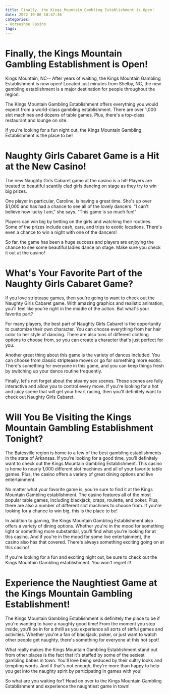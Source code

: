 ```yaml
---
title: Finally, the Kings Mountain Gambling Establishment is Open!
date: 2022-10-06 18:47:36
categories:
- Horseshoe Casino
tags:
---
```



#  Finally, the Kings Mountain Gambling Establishment is Open!

Kings Mountain, NC-- After years of waiting, the Kings Mountain Gambling Establishment is now open! Located just minutes from Shelby, NC, the new gambling establishment is a major destination for people throughout the region.

The Kings Mountain Gambling Establishment offers everything you would expect from a world-class gambling establishment. There are over 1,000 slot machines and dozens of table games. Plus, there's a top-class restaurant and lounge on site.

If you're looking for a fun night out, the Kings Mountain Gambling Establishment is the place to be!

#  Naughty Girls Cabaret Game is a Hit at the New Casino!

The new Naughty Girls Cabaret game at the casino is a hit! Players are treated to beautiful scantily clad girls dancing on stage as they try to win big prizes.

One player in particular, Caroline, is having a great time. She's up over $1,000 and has had a chance to see all of the lovely dancers. "I can't believe how lucky I am," she says. "This game is so much fun!"

Players can win big by betting on the girls and watching their routines. Some of the prizes include cash, cars, and trips to exotic locations. There's even a chance to win a night with one of the dancers!

So far, the game has been a huge success and players are enjoying the chance to see some beautiful ladies dance on stage. Make sure you check it out at the casino!

#  What's Your Favorite Part of the Naughty Girls Cabaret Game?

If you love striptease games, then you're going to want to check out the Naughty Girls Cabaret game. With amazing graphics and realistic animation, you'll feel like you're right in the middle of the action. But what's your favorite part?

For many players, the best part of Naughty Girls Cabaret is the opportunity to customize their own character. You can choose everything from her hair color to her style of dancing. There are also tons of different clothing options to choose from, so you can create a character that's just perfect for you.

Another great thing about this game is the variety of dances included. You can choose from classic striptease moves or go for something more exotic. There's something for everyone in this game, and you can keep things fresh by switching up your dance routine frequently.

Finally, let's not forget about the steamy sex scenes. These scenes are fully interactive and allow you to control every move. If you're looking for a hot and juicy scene that will get your heart racing, then you'll definitely want to check out Naughty Girls Cabaret.

#  Will You Be Visiting the Kings Mountain Gambling Establishment Tonight?

The Batesville region is home to a few of the best gambling establishments in the state of Arkansas. If you're looking for a good time, you'll definitely want to check out the Kings Mountain Gambling Establishment. This casino is home to nearly 1,000 different slot machines and all of your favorite table games. Plus, the casino offers a variety of great dining options and live entertainment.

No matter what your favorite game is, you're sure to find it at the Kings Mountain Gambling establishment. The casino features all of the most popular table games, including blackjack, craps, roulette, and poker. Plus, there are also a number of different slot machines to choose from. If you're looking for a chance to win big, this is the place to be!

In addition to gaming, the Kings Mountain Gambling Establishment also offers a variety of dining options. Whether you're in the mood for something light or something more substantial, you'll find what you're looking for at this casino. And if you're in the mood for some live entertainment, the casino also has that covered. There's always something exciting going on at this casino!

If you're looking for a fun and exciting night out, be sure to check out the Kings Mountain Gambling establishment. You won't regret it!

#  Experience the Naughtiest Game at the Kings Mountain Gambling Establishment!

The Kings Mountain Gambling Establishment is definitely the place to be if you're wanting to have a naughty good time! From the moment you step inside, you'll be in for a thrill as you experience all sorts of sinful games and activities. Whether you're a fan of blackjack, poker, or just want to watch other people get naughty, there's something for everyone at this hot spot!

What really makes the Kings Mountain Gambling Establishment stand out from other places is the fact that it's staffed by some of the sexiest gambling babes in town. You'll love being seduced by their sultry looks and tempting words. And if that's not enough, they're more than happy to help you get into the naughty spirit by participating in games with you!

So what are you waiting for? Head on over to the Kings Mountain Gambling Establishment and experience the naughtiest game in town!